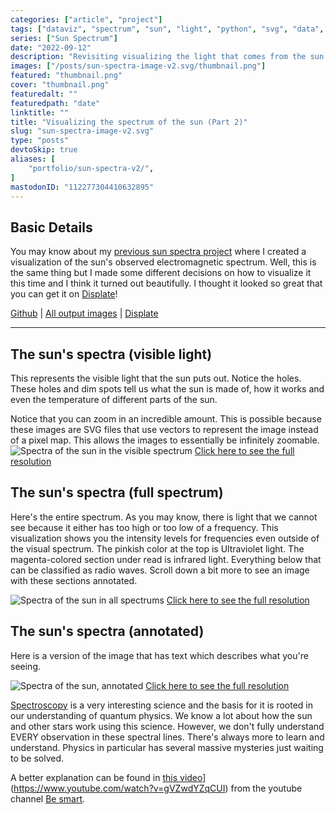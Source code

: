 ```yaml
---
categories: ["article", "project"]
tags: ["dataviz", "spectrum", "sun", "light", "python", "svg", "data", "science", "displate"]
series: ["Sun Spectrum"]
date: "2022-09-12"
description: "Revisiting visualizing the light that comes from the sun. Spectrum analysis, wavelengths of light, data visualization"
images: ["/posts/sun-spectra-image-v2.svg/thumbnail.png"]
featured: "thumbnail.png"
cover: "thumbnail.png"
featuredalt: ""
featuredpath: "date"
linktitle: ""
title: "Visualizing the spectrum of the sun (Part 2)"
slug: "sun-spectra-image-v2.svg"
type: "posts"
devtoSkip: true
aliases: [
    "portfolio/sun-spectra-v2/",
]
mastodonID: "112277304410632895"
---
```


## Basic Details
You may know about my [previous sun spectra project](/posts/sun-spectra-image.svg/) where I created a visualization of the sun's observed electromagnetic spectrum. Well, this is the same thing but I made some different decisions on how to visualize it this time and I think it turned out beautifully. I thought it looked so great that you can get it on [Displate](https://displate.com/displate/5622874)!

[Github](https://github.com/sudorandom/sun-fingerprint) | [All output images](https://github.com/sudorandom/sun-fingerprint/tree/main/output) | [Displate](https://displate.com/displate/5622874)

-------

## The sun's spectra (visible light)
This represents the visible light that the sun puts out. Notice the holes. These holes and dim spots tell us what the sun is made of, how it works and even the temperature of different parts of the sun.

Notice that you can zoom in an incredible amount. This is possible because these images are SVG files that use vectors to represent the image instead of a pixel map. This allows the images to essentially be infinitely zoomable.
![Spectra of the sun in the visible spectrum](/posts/sun-spectra-image-v2.svg/visible.svg "The Sun")
[Click here to see the full resolution](/posts/sun-spectra-image-v2.svg/visible.svg)

## The sun's spectra (full spectrum)
Here's the entire spectrum. As you may know, there is light that we cannot see because it either has too high or too low of a frequency. This visualization shows you the intensity levels for frequencies even outside of the visual spectrum. The pinkish color at the top is Ultraviolet light. The magenta-colored section under read is infrared light. Everything below that can be classified as radio waves. Scroll down a bit more to see an image with these sections annotated.

![Spectra of the sun in all spectrums](/posts/sun-spectra-image-v2.svg/non-visible.svg "The Sun")
[Click here to see the full resolution](/posts/sun-spectra-image-v2.svg/non-visible.svg)


## The sun's spectra (annotated)
Here is a version of the image that has text which describes what you're seeing.

![Spectra of the sun, annotated](/posts/sun-spectra-image-v2.svg/annotated.svg "The Sun")
[Click here to see the full resolution](/posts/sun-spectra-image-v2.svg/annotated.svg)

[Spectroscopy](https://en.wikipedia.org/wiki/Spectroscopy) is a very interesting science and the basis for it is rooted in our understanding of quantum physics. We know a lot about how the sun and other stars work using this science. However, we don't fully understand EVERY observation in these spectral lines. There's always more to learn and understand. Physics in particular has several massive mysteries just waiting to be solved.

A better explanation can be found in [this video](https://www.youtube.com/watch?v=gVZwdYZqCUI)](https://www.youtube.com/watch?v=gVZwdYZqCUI) from the youtube channel [Be smart](https://www.youtube.com/@besmart).
